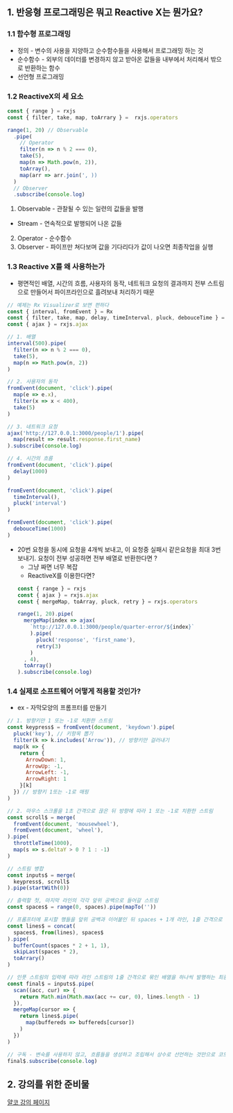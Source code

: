 ## 1. 반응형 프로그래밍은 뭐고 Reactive X는 뭔가요?
### 1.1 함수형 프로그래밍
  * 정의 - 변수의 사용을 지양하고 순수함수들을 사용해서 프로그래밍 하는 것
  * 순수함수 - 외부의 데이터를 변경하지 않고 받아온 값들을 내부에서 처리해서 밖으로 반환하는 함수
  * 선언형 프로그래밍

### 1.2 ReactiveX의 세 요소
```js
const { range } = rxjs
const { filter, take, map, toArrary } =  rxjs.operators

range(1, 20) // Observable
  .pipe(
    // Operator
    filter(n => n % 2 === 0),
    take(5),
    map(n => Math.pow(n, 2)),
    toArray(),
    map(arr => arr.join(', ))
  )
  // Observer
  .subscribe(console.log)
```
1. Observable - 관찰될 수 있는 일련의 값들을 발행
  *  Stream - 연속적으로 발행되어 나온 값들
2. Operator - 순수함수
3. Observer - 파이프만 쳐다보며 값을 기다리다가 값이 나오면 최종작업을 실행 

### 1.3 Reactive X를 왜 사용하는가
* 평면적인 배열, 시간의 흐름, 사용자의 동작, 네트워크 요청의 결과까지 전부 스트림으로 만들어서 파이프라인으로 흘려보내 처리하기 때문
```js
// 예제는 Rx Visualizer로 보면 편하다
const { interval, fromEvent } = Rx
const { filter, take, map, delay, timeInterval, pluck, debouceTime } = RxOperators
const { ajax } = rxjs.ajax

// 1. 배열
interval(500).pipe(
  filter(n => n % 2 === 0),
  take(5),
  map(n => Math.pow(n, 2))
)

// 2. 사용자의 동작
fromEvent(document, 'click').pipe(
  map(e => e.x),
  filter(x => x < 400),
  take(5)
)

// 3. 네트워크 요청
ajax('http://127.0.0.1:3000/people/1').pipe(
  map(result => result.response.first_name)
).subscribe(console.log)

// 4. 시간의 흐름
fromEvent(document, 'click').pipe(
  delay(1000)
)

fromEvent(document, 'click').pipe(
  timeInterval(),
  pluck('interval')
)

fromEvent(document, 'click').pipe(
  debouceTime(1000)
)
```

* 20번 요청을 동시에 요청을 4개씩 보내고, 이 요청중 실패시 같은요청을 최대 3번 보내기. 요청이 전부 성공하면 전부 배열로 반환한다면 ?
  * 그냥 짜면 너무 복잡
  * ReactiveX를 이용한다면?
  ```js
  const { range } = rxjs
  const { ajax } = rxjs.ajax
  const { mergeMap, toArray, pluck, retry } = rxjs.operators

  range(1, 20).pipe(
    mergeMap(index => ajax(
      `http://127.0.0.1:3000/people/quarter-error/${index}`
      ).pipe(
        pluck('response', 'first_name'),
        retry(3)
      )
    , 4),
    toArray()
  ).subscribe(console.log)
  ```

### 1.4 실제로 소프트웨어 어떻게 적용할 것인가?
* ex - 자막모양의 프롬프터를 만들기
```js
// 1. 방향키만 1 또는 -1로 치환한 스트림
const keypress$ = fromEvent(document, 'keydown').pipe(
  pluck('key'), // 키항목 뽑기
  filter(k => k.includes('Arrow')), // 방향키만 걸러내기
  map(k => {
    return {
      ArrowDown: 1,
      ArrowUp: -1,
      ArrowLeft: -1,
      ArrowRight: 1
    }[k]
  }) // 방향키 1또는 -1로 매핑
)

// 2. 마우스 스크롤을 1초 간격으로 끊은 뒤 방향에 따라 1 또는 -1로 치환한 스트림
const scroll$ = merge(
  fromEvent(document, 'mousewheel'),
  fromEvent(document, 'wheel'),
).pipe(
  throttleTime(1000),
  map(s => s.deltaY > 0 ? 1 : -1)
)

// 스트림 병합
const inputs$ = merge(
  keypress$, scroll$
).pipe(startWith(0))

// 츨력할 첫, 마지막 라인의 각각 앞위 공백으로 들어갈 스트림
const spaces$ = range(0, spaces).pipe(mapTo(''))

// 프롬프터에 표시할 행들을 앞위 공백과 이어붙인 뒤 spaces + 1개 라인, 1줄 간격으로 묶어 배열 형태로 반환하는 스트림
const lines$ = concat(
  spaces$, from(lines), spaces$
).pipe(
  bufferCount(spaces * 2 + 1, 1),
  skipLast(spaces * 2),
  toArrary()
)

// 인풋 스트림의 입력에 따라 라인 스트림의 1줄 간격으로 묶인 배열을 하나씩 발행하는 최종 스트림
const final$ = inputs$.pipe(
  scan((acc, cur) => {
    return Math.min(Math.max(acc += cur, 0), lines.length - 1)
  }),
  mergeMap(cursor => {
    return lines$.pipe(
      map(buffereds => buffereds[cursor])
    )
  })
)

// 구독 - 변숙를 사용하지 않고, 흐름들을 생성하고 조립해서 상수로 선언하는 것만으로 코드가 구성되어 있음
final$.subscribe(console.log)
```

## 2. 강의를 위한 준비물
[얄코 강의 페이지](https://www.yalco.kr/@rxjs/0-2/)
